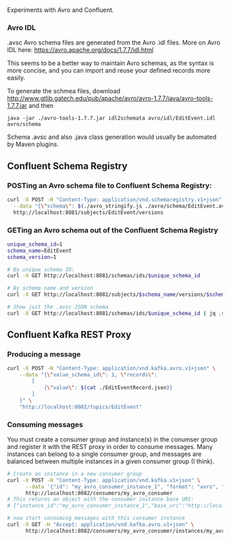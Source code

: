 Experiments with Avro and Confluent.

### Avro IDL

.avsc Avro schema files are generated from the Avro .idl files.  More on Avro IDL here:
https://avro.apache.org/docs/1.7.7/idl.html

This seems to be a better way to maintain Avro schemas, as the syntax is more concise,
and you can import and reuse your defined records more easily.

To generate the schmea files, download http://www.gtlib.gatech.edu/pub/apache/avro/avro-1.7.7/java/avro-tools-1.7.7.jar
and then

```
java -jar ./avro-tools-1.7.7.jar idl2schemata avro/idl/EditEvent.idl avro/schema
````

Schema .avsc and also .java class generation would usually be automated by Maven plugins.

## Confluent Schema Registry
### POSTing an Avro schema file to Confluent Schema Registry:
```bash
curl -X POST -H "Content-Type: application/vnd.schemaregistry.v1+json" \
  --data "{\"schema\": $(./avro_stringify.js ./avro/schema/EditEvent.avsc) }" \
  http://localhost:8081/subjects/EditEvent/versions
```

### GETing an Avro schema out of the Confluent Schema Registry

```bash
unique_schema_id=1
schema_name=EditEvent
schema_version=1

# By unique schema ID:
curl -X GET http://localhost:8081/schemas/ids/$unique_schema_id

# By schema name and version
curl -X GET http://localhost:8081/subjects/$schema_name/versions/$schema_version

# Show just the .avsc JSON schema
curl -X GET http://localhost:8081/schemas/ids/$unique_schema_id | jq .schema | ./json_unstringify.sh
```

## Confluent Kafka REST Proxy

### Producing a message

```bash
curl -X POST -H "Content-Type: application/vnd.kafka.avro.v1+json" \
    --data "{\"value_schema_id\": 1, \"records\":
        [
            {\"value\": $(cat ./EditEventRecord.json)}
        ]
    }" \
    "http://localhost:8082/topics/EditEvent"

```

### Consuming messages

You must create a consumer group and instance(s) in the conumser group and
register it with the REST proxy in order to consume messages.  Many instances
can belong to a single consumer group, and messages are balanced between
multiple instances in a given consumer group (I think).

```bash
# Create an instance in a new consumer group
curl -X POST -H "Content-Type: application/vnd.kafka.v1+json" \
      --data '{"id": "my_avro_consumer_instance_1", "format": "avro", "auto.offset.reset": "smallest"}' \
      http://localhost:8082/consumers/my_avro_consumer
# This returns an object with the consumer instance base URI:
# {"instance_id":"my_avro_consumer_instance_1","base_uri":"http://localhost:8082/consumers/my_avro_consumer/instances/my_avro_consumer_instance_1"}

# now start consuming messages with this consumer instance
curl -X GET -H "Accept: application/vnd.kafka.avro.v1+json" \
      http://localhost:8082/consumers/my_avro_consumer/instances/my_avro_consumer_instance_1/topics/EditEvent | jq .

